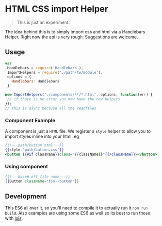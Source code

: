 # HTML CSS import Helper

> This is just an experiment.

The idea behind this is to simply import css and html via a Handlebars Helper. Right now the api is very rough. Suggestions are welcome.

## Usage

 ```javascript
 var
  Handlebars = require('Handlebars'),
  ImportHelpers = require('./path-to/module'),
  options = {
    Handlebars: Handlebars
  }

new ImportHelpers('./components/**/*.html', options, function(err) {
  // if there is no error you now have the new Helpers
});
// this is async because all the readfiles
```

### Component Example

A component is just a `HTML` file. We register a `style` helper to allow you to import styles inline into your html. eg

```handlebars
{{!-- path/button.html --}}
{{style 'path/button.css'}}
<button {{#if className}}class="{{className}}"{{/className}}></button>
```

### Using component

```handlebars
{{!-- based off file name --}}
{{Button className="foo--button"}}
```

## Development

This ES6 all over it, so you'll need to compile it to actually run it `npm run build`. Also examples are using some ES6 as well so its best to run those with [iojs](https://iojs.org/en/index.html).
